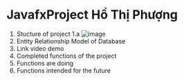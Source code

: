 # JavafxProject Hồ Thị Phượng
1. Stucture of project
 1.a
 ![image](https://user-images.githubusercontent.com/100773941/173478686-201b05c7-61aa-4b51-b70b-8b256226a53b.png)
2. Entity Relationship Model of Database
3. Link video demo
4. Completed functions of the project
5. Functions are doing
6. Functions intended for the future

